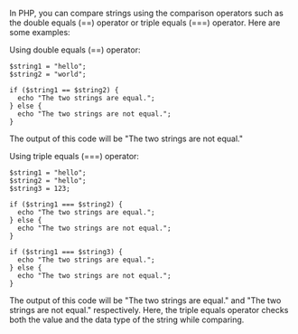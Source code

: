 In PHP, you can compare strings using the comparison operators such as the double equals (==) operator or triple equals (===) operator. Here are some examples:

Using double equals (==) operator:

```
$string1 = "hello";
$string2 = "world";

if ($string1 == $string2) {
  echo "The two strings are equal.";
} else {
  echo "The two strings are not equal.";
} 
```

The output of this code will be "The two strings are not equal."

Using triple equals (===) operator:

```
$string1 = "hello";
$string2 = "hello";
$string3 = 123;

if ($string1 === $string2) {
  echo "The two strings are equal.";
} else {
  echo "The two strings are not equal.";
}

if ($string1 === $string3) {
  echo "The two strings are equal.";
} else {
  echo "The two strings are not equal.";
}
```

The output of this code will be "The two strings are equal." and "The two strings are not equal." respectively. Here, the triple equals operator checks both the value and the data type of the string while comparing.